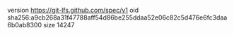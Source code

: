 version https://git-lfs.github.com/spec/v1
oid sha256:a9cb268a31f47788aff54d86be255ddaa52e06c82c5d476e6fc3daa6b0ab8300
size 14247
